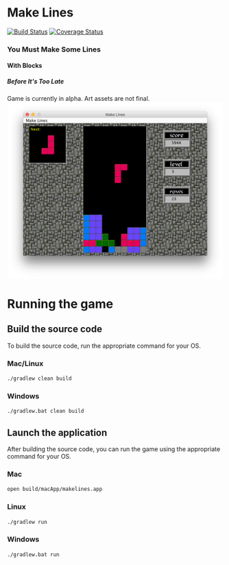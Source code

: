 # Make Lines

[![Build Status](https://travis-ci.org/Amelia-Lopez/makelines.svg?branch=master)](https://travis-ci.org/Amelia-Lopez/makelines)
[![Coverage Status](https://coveralls.io/repos/github/Amelia-Lopez/makelines/badge.svg?branch=master)](https://coveralls.io/github/Amelia-Lopez/makelines?branch=master)

### You Must Make Some Lines

#### With Blocks

##### Before It's Too Late
  
Game is currently in alpha.  Art assets are not final.  
![Screenshot](screenshot.png "Screenshot")

# Running the game

## Build the source code
To build the source code, run the appropriate command for your OS.

### Mac/Linux

```bash
./gradlew clean build
```

### Windows

```bash
./gradlew.bat clean build
```

## Launch the application
After building the source code, you can run the game using the appropriate command for your OS.

### Mac

```bash
open build/macApp/makelines.app
```

### Linux

```bash
./gradlew run
```

### Windows

```bash
./gradlew.bat run
```
